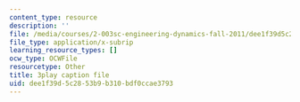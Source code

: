 ```yaml
---
content_type: resource
description: ''
file: /media/courses/2-003sc-engineering-dynamics-fall-2011/dee1f39d5c2853b9b310bdf0ccae3793_p9DHjoLS3GA.vtt
file_type: application/x-subrip
learning_resource_types: []
ocw_type: OCWFile
resourcetype: Other
title: 3play caption file
uid: dee1f39d-5c28-53b9-b310-bdf0ccae3793
---
```

